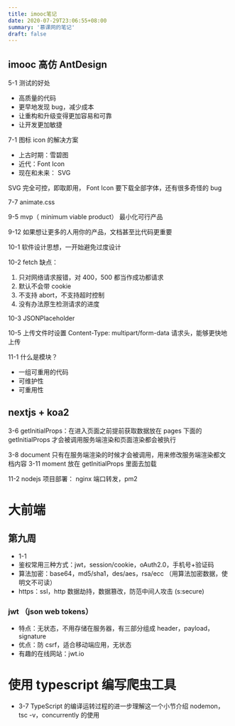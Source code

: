 ```yaml
---
title: imooc笔记
date: 2020-07-29T23:06:55+08:00
summary: '慕课网的笔记'
draft: false
---
```


## imooc 高仿 AntDesign

5-1 测试的好处

- 高质量的代码
- 更早地发现 bug，减少成本
- 让重构和升级变得更加容易和可靠
- 让开发更加敏捷

7-1 图标 icon 的解决方案

- 上古时期：雪碧图
- 近代：Font Icon
- 现在和未来： SVG

SVG 完全可控，即取即用， Font Icon 要下载全部字体，还有很多奇怪的 bug

7-7 animate.css

9-5 mvp（ minimum viable product） 最小化可行产品

9-12 如果想让更多的人用你的产品，文档甚至比代码更重要

10-1 软件设计思想，一开始避免过度设计

10-2 fetch 缺点：

1. 只对网络请求报错，对 400，500 都当作成功都请求
2. 默认不会带 cookie
3. 不支持 abort，不支持超时控制
4. 没有办法原生检测请求的进度

10-3 JSONPlaceholder

10-5 上传文件时设置 Content-Type: multipart/form-data 请求头，能够更快地上传

11-1 什么是模块？

- 一组可重用的代码
- 可维护性
- 可重用性

## nextjs + koa2

3-6 getInitialProps：在进入页面之前提前获取数据放在 pages 下面的 getInitialProps
才会被调用服务端渲染和页面渲染都会被执行

3-8 document 只有在服务端渲染的时候才会被调用，用来修改服务端渲染都文档内容 3-11
moment 放在 getInitialProps 里面去加载

11-2 nodejs 项目部署： nginx 端口转发，pm2

# 大前端

## 第九周

- 1-1
- 鉴权常用三种方式：jwt，session/cookie，oAuth2.0，手机号+验证码
- 算法加密：base64，md5/sha1，des/aes，rsa/ecc （用算法加密数据，使明文不可读）
- https：ssl，http 数据劫持，数据篡改，防范中间人攻击 (s:secure)

### jwt （json web tokens）

- 特点：无状态，不用存储在服务器，有三部分组成 header，payload，signature
- 优点：防 csrf，适合移动端应用，无状态
- 有趣的在线网站：jwt.io

# 使用 typescript 编写爬虫工具

- 3-7 TypeScript 的编译运转过程的进一步理解这一个小节介绍 nodemon，tsc
  -v，concurrently 的使用
